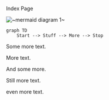 Index Page

![~mermaid diagram 1~](../output/docs_index-md-1.png)

```mermaid
graph TD
	Start --> Stuff --> More --> Stop
```

Some more text.

More text.

And some more.

Still more text.

even more text.
